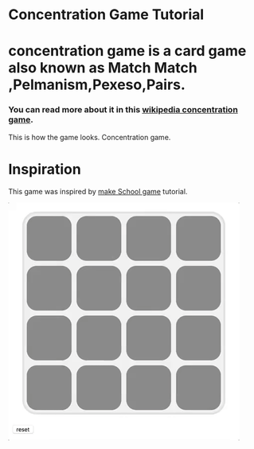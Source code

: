 # Concentration Game Tutorial


# concentration game is a card  game also known as <b>Match Match</b> ,<b>Pelmanism</b>,<b>Pexeso</b>,<b>Pairs</b>.


### You can read more about it in this  [wikipedia  concentration game](https://en.wikipedia.org/wiki/Concentration_(card_game)).


This is how the game looks.
Concentration game.

# Inspiration

This game was inspired by [make School game](https://www.makeschool.com/academy/track/standalone/javascript-concentration-game/JavaScript-game-Tutorial) tutorial.

![concentration game](concentration-game.gif)
